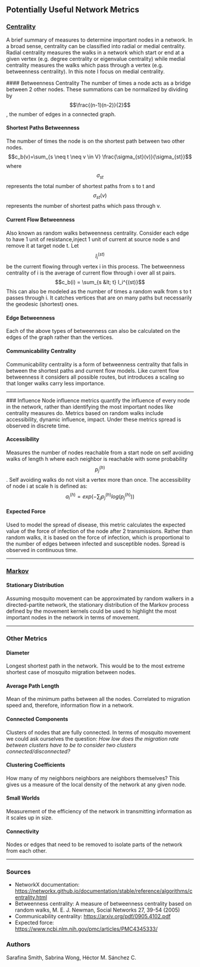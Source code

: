 <script src="https://cdnjs.cloudflare.com/ajax/libs/mathjax/2.7.0/MathJax.js?config=TeX-AMS-MML_HTMLorMML" type="text/javascript"></script>

## Potentially Useful Network Metrics

### [Centrality](./Centrality.html)
A brief summary of measures to determine important nodes in a network. In a broad sense, centrality can be classified into radial or medial centrality. Radial centrality measures the walks in a network which start or end at a given vertex (e.g. degree centrality or eigenvalue centrality) while medial centrality measures the walks which pass through a vertex (e.g. betweenness centrality). In this note I focus on medial centrality.

#### Betweenness Centrality
The number of times a node acts as a bridge between 2 other nodes. These summations can be normalized by dividing by $$\frac{(n-1)(n-2)}{2}$$, the number of edges in a connected graph.

#### Shortest Paths Betweenness
The number of times the node is on the shortest path between two other nodes. $$c_b(v)=\sum_{s \neq t \neq v \in V} \frac{\sigma_{st}(v)}{\sigma_{st}}$$ where $$\sigma_{st}$$ represents the total number of shortest paths from s to t and $$\sigma_{st}(v)$$ represents the number of shortest paths which pass through v.

#### Current Flow Betweenness
Also known as random walks betweenness centrality. Consider each edge to have 1 unit of resistance,inject 1 unit of current at source node s and remove it at target node t. Let $$I_i^{(st)}$$ be the current flowing through vertex i in this process. The betweenness centrality of i is the average of current flow through i over all st pairs. $$c_b(i) = \sum_{s &lt; t} I_i^{(st)}$$ This can also be modeled as the number of times a random walk from s to t passes through i. It catches vertices that are on many paths but necessarily the geodesic (shortest) ones.

#### Edge Betweenness
Each of the above types of betweenness can also be calculated on the edges of the graph rather than the vertices.

#### Communicability Centrality
Communicability centrality is a form of betweenness centrality that falls in between the shortest paths and current flow models. Like current flow betweenness it considers all possible routes, but introduces a scaling so that longer walks carry less importance.

<hr>

### Influence
Node influence metrics quantify the influence of every node in the network, rather than identifying the most important nodes like centrality measures do. Metrics based on random walks include accessibility, dynamic influence, impact. Under these metrics spread is observed in discrete time.

#### Accessibility
Measures the number of nodes reachable from a start node on self avoiding walks of length h where each neighbor is reachable with some probability $$p_j^{(h)}$$. Self avoiding walks do not visit a vertex more than once. The accessibility of node i at scale h is defined as: $$a_i^{(h)} = exp(-\sum_{j}p_j^{(h)}log(p_j^{(h)}))$$

#### Expected Force
Used to model the spread of disease, this metric calculates the expected value of the force of infection of the node after 2 transmissions. Rather than random walks, it is based on the force of infection, which is proportional to the number of edges between infected and susceptible nodes. Spread is observed in continuous time.

<hr>

### [Markov](./TargetedInterventions.html)

#### Stationary Distribution

Assuming mosquito movement can be approximated by random walkers in a directed-partite network, the stationary distribution of the Markov process defined by the movement kernels could be used to highlight the most important nodes in the network in terms of movement.

<hr>

### Other Metrics

#### Diameter

Longest shortest path in the network. This would be to the most extreme shortest case of mosquito migration between nodes.

#### Average Path Length

Mean of the minimum paths between all the nodes. Correlated to migration speed and, therefore, information flow in a network.

#### Connected Components

Clusters of nodes that are fully connected. In terms of mosquito movement we could ask ourselves the question: <i>How low does the migration rate between clusters have to be to consider two clusters connected/disconnected?</i>

#### Clustering Coefficients

How many of my neighbors neighbors are neighbors themselves? This gives us a measure of the local density of the network at any given node.

#### Small Worlds

Measurement of the efficiency of the network in transmitting information as it scales up in size.

#### Connectivity

Nodes or edges that need to be removed to isolate parts of the network from each other.

<hr>

### Sources

* NetworkX documentation: https://networkx.github.io/documentation/stable/reference/algorithms/centrality.html
* Betweenness centrality: A measure of betweenness centrality based on random walks, M. E. J. Newman, Social Networks 27, 39-54 (2005)
* Communicability centrality: https://arxiv.org/pdf/0905.4102.pdf
* Expected force: https://www.ncbi.nlm.nih.gov/pmc/articles/PMC4345333/


### Authors

Sarafina Smith, Sabrina Wong, Héctor M. Sánchez C.
